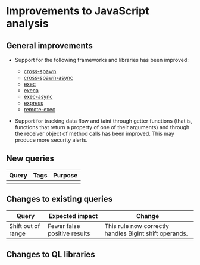 # Improvements to JavaScript analysis

## General improvements

* Support for the following frameworks and libraries has been improved:
  - [cross-spawn](https://www.npmjs.com/package/cross-spawn)
  - [cross-spawn-async](https://www.npmjs.com/package/cross-spawn-async)
  - [exec](https://www.npmjs.com/package/exec)
  - [execa](https://www.npmjs.com/package/execa)
  - [exec-async](https://www.npmjs.com/package/exec-async)
  - [express](https://www.npmjs.com/package/express)
  - [remote-exec](https://www.npmjs.com/package/remote-exec)

* Support for tracking data flow and taint through getter functions (that is, functions that return a property of one of their arguments) and through the receiver object of method calls has been improved. This may produce more security alerts.
  
## New queries

| **Query** | **Tags** | **Purpose** |
|-----------|----------|-------------|
|           |          |             |

## Changes to existing queries

| **Query**                      | **Expected impact**          | **Change**                                                                |
|--------------------------------|------------------------------|---------------------------------------------------------------------------|
| Shift out of range | Fewer false positive results | This rule now correctly handles BigInt shift operands. |

## Changes to QL libraries


